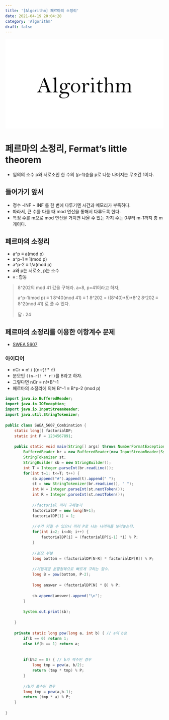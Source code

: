 ```yaml
---
title: '[Algorithm] 페르마의 소정리'
date: 2021-04-19 20:04:28
category: 'Algorithm'
draft: false
---
```


![img](./images/Thumbnail.png)

# 페르마의 소정리, Fermat’s little theorem

- 임의의 소수 p와 서로소인 한 수의 (p-1)승을 p로 나눈 나머지는 무조건 1이다.

## 들어가기 앞서

- 정수 -INF ~ INF 를 한 번에 다루기엔 시간과 메모리가 부족하다.
- 따라서, 큰 수를 다룰 때 mod 연산을 통해서 다루도록 한다.
- 특정 수를 m으로 mod 연산을 거치면 나올 수 있는 가지 수는 0부터 m-1까지 총 m개이다.

## 페르마의 소정리

- a^p ≡ a(mod p)
- a^p-1 ≡ 1(mod p)
- a^p-2 ≡ 1/a(mod p)
- a와 p는 서로소, p는 소수
- `≡` : 합동

> 8^202의 mod 41 값을 구해라.
> a=8, p=41이라고 하자,
>
> a^p-1(mod p) ≡ 1
> 8^40(mod 41) ≡ 1
> 8^202 = ((8^40)*5)*8^2
> 8^202 ≡ 8^2(mod 41) 로 풀 수 있다.
>
> 답 : 24

## 페르마의 소정리를 이용한 이항계수 문제

- [SWEA 5607](https://swexpertacademy.com/main/code/problem/problemDetail.do?contestProbId=AWXGKdbqczEDFAUo)

### 아이디어

- nCr = n! / ((n-r)! \* r!)
- 분모인 `((n-r)! * r!)`를 B라고 하자.
- 그렇다면 nCr = n!\*B^-1
- 페르마의 소정리에 의해 B^-1 ≡ B^p-2 (mod p)

```Java
import java.io.BufferedReader;
import java.io.IOException;
import java.io.InputStreamReader;
import java.util.StringTokenizer;

public class SWEA_5607_Combination {
	static long[] factorialDP;
	static int P = 1234567891;

	public static void main(String[] args) throws NumberFormatException, IOException {
		BufferedReader br = new BufferedReader(new InputStreamReader(System.in));
		StringTokenizer st;
		StringBuilder sb = new StringBuilder();
		int T = Integer.parseInt(br.readLine());
		for(int t=1; t<=T; t++) {
			sb.append("#").append(t).append(" ");
			st = new StringTokenizer(br.readLine(), " ");
			int N = Integer.parseInt(st.nextToken());
			int R = Integer.parseInt(st.nextToken());

			//factorial 미리 구해놓기
			factorialDP = new long[N+1];
			factorialDP[1] = 1;

			//수가 커질 수 있으니 미리 P로 나눈 나머지를 넣어놓는다.
			for(int i=2; i<=N; i++) {
				factorialDP[i] = (factorialDP[i-1] *i) % P;
			}

			//분모 부분
			long bottom = (factorialDP[N-R] * factorialDP[R]) % P;

			//거듭제곱 분할정복으로 빠르게 구하는 함수.
			long B = pow(bottom, P-2);

			long answer = (factorialDP[N] * B) % P;

			sb.append(answer).append("\n");
		}

		System.out.print(sb);

	}

	private static long pow(long a, int b) { // a의 b승
		if(b == 0) return 1;
		else if(b == 1) return a;


		if(b%2 == 0) { // b가 짝수인 경우
			long tmp = pow(a, b/2);
			return (tmp * tmp) % P;
		}

		//b가 홀수인 경우
		long tmp = pow(a,b-1);
		return (tmp * a) % P;
	}

}
```
